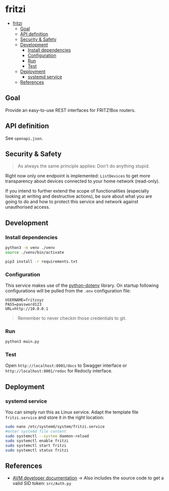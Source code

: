 # fritzi

- [fritzi](#fritzi)
  - [Goal](#goal)
  - [API definition](#api-definition)
  - [Security \& Safety](#security--safety)
  - [Development](#development)
    - [Install dependencies](#install-dependencies)
    - [Configuration](#configuration)
    - [Run](#run)
    - [Test](#test)
  - [Deployment](#deployment)
    - [systemd service](#systemd-service)
  - [References](#references)


## Goal
Provide an easy-to-use REST interfaces for FRITZ!Box routers.

## API definition
See `openapi.json`.

## Security & Safety
> As always the same principle applies: Don't do anything stupid.

Right now only one endpoint is implemented: `ListDevices` to get more transparency about devices connected to your home network (read-only).

If you intend to further extend the scope of functionalities (especially looking at writing and destructive actions), be sure about what you are going to do and how to protect this service and network against unauthorised access.


## Development 
### Install dependencies

```bash
python3 -m venv ./venv
source ./venv/bin/activate

pip3 install -r requirements.txt
```

### Configuration
This service makes use of the [python-dotenv](https://pypi.org/project/python-dotenv/) library. On startup following configurations will be pulled from the `.env` configuration file:
```
USERNAME=fritzxyz
PASS=password123
URL=http://10.0.0.1  
```

> Remember to never checkin those credentials to git.

### Run

```bash
python3 main.py
```

### Test

Open `http://localhost:8001/docs` to Swagger interface or `http://localhost:8001/redoc` for Redocly interface.

## Deployment
### systemd service

You can simply run this as Linux service. Adapt the template file `fritzi.service` and store it in the right location:

```bash
sudo nano /etc/systemd/system/fritzi.service
#enter systemd file content
sudo systemctl --system daemon-reload
sudo systemctl enable fritzi
sudo systemctl start fritzi
sudo systemctl status fritzi
```

## References

- [AVM developer documentation](https://avm.de/service/schnittstellen/) -> Also includes the source code to get a valid SID token: `src/Auth.py`